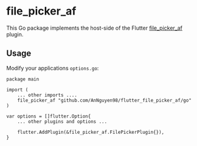 # file_picker_af

This Go package implements the host-side of the Flutter [file_picker_af](https://github.com/AnNguyen98/flutter_file_picker_af) plugin.

## Usage

Modify your applications `options.go`:

```
package main

import (
	... other imports ....
	file_picker_af "github.com/AnNguyen98/flutter_file_picker_af/go"
)

var options = []flutter.Option{
	... other plugins and options ...

	flutter.AddPlugin(&file_picker_af.FilePickerPlugin{}),
}
```
